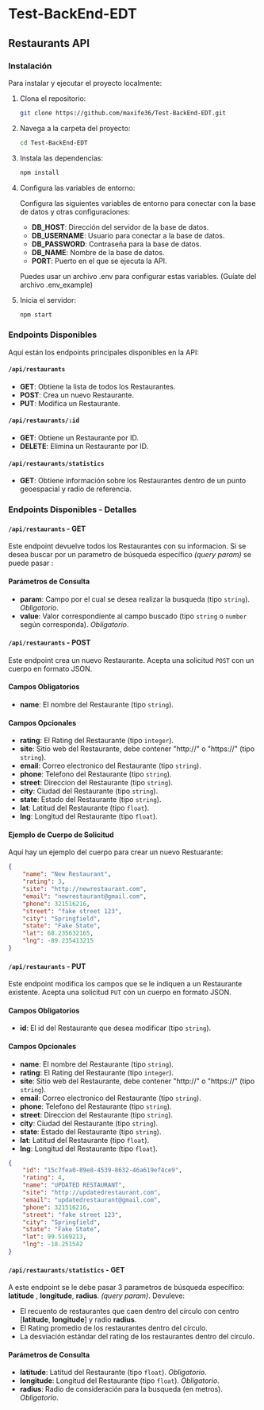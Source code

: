 # Test-BackEnd-EDT

## Restaurants API

### Instalación

Para instalar y ejecutar el proyecto localmente:
1. Clona el repositorio:
   ```bash
   git clone https://github.com/maxife36/Test-BackEnd-EDT.git

2. Navega a la carpeta del proyecto:
    ```bash
    cd Test-BackEnd-EDT

3. Instala las dependencias:
    ```bash
    npm install

4. Configura las variables de entorno: 

    Configura las siguientes variables de entorno para conectar con la base de datos y otras configuraciones:

    + **DB_HOST**: Dirección del servidor de la base de datos.
    + **DB_USERNAME**: Usuario para conectar a la base de datos.
    + **DB_PASSWORD**: Contraseña para la base de datos.
    + **DB_NAME**: Nombre de la base de datos.
    + **PORT**: Puerto en el que se ejecuta la API.

    Puedes usar un archivo .env para configurar estas variables. (Guíate del archivo .env_example)

5. Inicia el servidor:
    ```bash
    npm start

### Endpoints Disponibles

Aquí están los endpoints principales disponibles en la API:

#### `/api/restaurants`
- **GET**: Obtiene la lista de todos los Restaurantes.
- **POST**: Crea un nuevo Restaurante.
- **PUT**: Modifica un Restaurante.

#### `/api/restaurants/:id`
- **GET**: Obtiene un Restaurante por ID.
- **DELETE**: Elimina un Restaurante por ID.

#### `/api/restaurants/statistics`
- **GET**: Obtiene información sobre los Restaurantes dentro de un punto geoespacial y radio de referencia.

### Endpoints Disponibles - Detalles

#### `/api/restaurants` - GET

Este endpoint devuelve todos los Restaurantes con su informacion. Si se desea buscar por un parametro de búsqueda específico _(query param)_ se puede pasar :

#### Parámetros de Consulta

- **param**: Campo por el cual se desea realizar la busqueda (tipo `string`). _Obligatorio_.
- **value**: Valor correspondiente al campo buscado (tipo `string` o `number` según corresponda). _Obligatorio_.

#### `/api/restaurants` - POST

Este endpoint crea un nuevo Restaurante. Acepta una solicitud `POST` con un cuerpo en formato JSON.

#### Campos Obligatorios
- **name**: El nombre del Restaurante (tipo `string`).

#### Campos Opcionales
- **rating**: El Rating del Restaurante (tipo `integer`).
- **site**: Sitio web del Restaurante, debe contener "http://" o "https://" (tipo `string`).
- **email**: Correo electronico del Restaurante (tipo `string`).
- **phone**: Telefono del Restaurante (tipo `string`).
- **street**: Direccion del Restaurante (tipo `string`).
- **city**: Ciudad del Restaurante (tipo `string`).
- **state**: Estado del Restaurante (tipo `string`).
- **lat**: Latitud del Restaurante (tipo `float`).
- **lng**: Longitud del Restaurante (tipo `float`).

#### Ejemplo de Cuerpo de Solicitud
Aquí hay un ejemplo del cuerpo para crear un nuevo Restuarante:

```json
{ 
    "name": "New Restaurant", 
    "rating": 3, 
    "site": "http://newrestaurant.com", 
    "email": "newrestaurant@gmail.com", 
    "phone": 321516216, 
    "street": "fake street 123", 
    "city": "Springfield", 
    "state": "Fake State", 
    "lat": 68.235632165, 
    "lng": -89.235413215 
}
```


#### `/api/restaurants` - PUT

Este endpoint modifica los campos que se le indiquen a un Restaurante existente. Acepta una solicitud `PUT` con un cuerpo en formato JSON.

#### Campos Obligatorios
- **id**: El id del Restaurante que desea modificar (tipo `string`).

#### Campos Opcionales
- **name**: El nombre del Restaurante (tipo `string`).
- **rating**: El Rating del Restaurante (tipo `integer`).
- **site**: Sitio web del Restaurante, debe contener "http://" o "https://" (tipo `string`).
- **email**: Correo electronico del Restaurante (tipo `string`).
- **phone**: Telefono del Restaurante (tipo `string`).
- **street**: Direccion del Restaurante (tipo `string`).
- **city**: Ciudad del Restaurante (tipo `string`).
- **state**: Estado del Restaurante (tipo `string`).
- **lat**: Latitud del Restaurante (tipo `float`).
- **lng**: Longitud del Restaurante (tipo `float`).

```json
{
    "id": "15c7fea0-89e8-4539-8632-46a619ef4ce9",
    "rating": 4,
    "name": "UPDATED RESTAURANT",
    "site": "http://updatedrestaurant.com",
    "email": "updatedrestaurant@gmail.com",
    "phone": 321516216,
    "street": "fake street 123",
    "city": "Springfield",
    "state": "Fake State",
    "lat": 99.5169213,
    "lng": -18.251542
}
```

#### `/api/restaurants/statistics` - GET

A este endpoint se le debe pasar 3 parametros de búsqueda específico: **latitude** , **longitude**, **radius**. _(query param)_. Devuleve: 
+ El recuento de restaurantes que caen dentro del círculo con centro [**latitude**, **longitude**] y radio **radius**.
+ El Rating promedio de los restaurantes dentro del círculo.
+ La desviación estándar del rating de los restaurantes dentro del círculo.

#### Parámetros de Consulta

- **latitude**: Latitud del Restaurante (tipo `float`). _Obligatorio_.
- **longitude**: Longitud del Restaurante (tipo `float`). _Obligatorio_.
- **radius**: Radio de consideración para la busqueda (en metros). _Obligatorio_.
